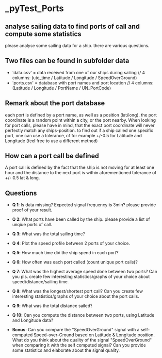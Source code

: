 # _pyTest_Ports
## analyse sailing data to find ports of call and compute some statistics
please analyse some sailing data for a ship. there are various questions.

## Two files can be found in subfolder data
* 'data.csv' = data received from one of our ships during sailing // 4 columns: (utc_time / Latitude / Longitude / SpeedOverGround)
* 'ports.csv' = database with port names and port location // 4 columns: (Latitude / Longitude / PortName / UN_PortCode)

## Remark about the port database
each port is defined by a port name, as well as a position (lat/long). the port coordinate is a random point within a city, or the port nearby. When looking for port calls, please have in mind, that the exact port coordinate will never perfectly match any ships-position. to find out if a ship called one specific port, one can use a tolerance, of for example +/-0.5 for Latitude and Longitude (feel free to use a different method)

## How can a port call be defined
A port call is defined by the fact that the ship is not moving for at least one hour and the distance to the next port is within aforementioned tolerance of +/- 0.5 lat & long.

## Questions
* **Q 1**: Is data missing? Expected signal frequency is 3min? please provide proof of your result.
* **Q 2**: What ports have been called by the ship. please provide a list of unqiue ports of call.
* **Q 3**: What was the total sailing time?
* **Q 4**: Plot the speed profile between 2 ports of your choice.
* **Q 5**: How much time did the ship spend in each port?
* **Q 6**: How often was each port called (count unique port calls)?
* **Q 7**: What was the highest average speed done between two ports? Can you pls. create few interesting statistics/graphs of your choice about speed/distance/sailing time. 
* **Q 8**: What was the longest/shortest port call? Can you create few interesting statistics/graphs of your choice about the port calls.
* **Q 9**: What was the total distance sailed?
* **Q 10**: Can you compute the distance between two ports, using Latitude and Longitude data?

* **Bonus**: Can you compare the "SpeedOverGround" signal with a self-computed Speed-over-Ground based on Latitude & Longitude position. What do you think about the quality of the signal "SpeedOverGround" when comparing it with the self computed signal? Can you provide some statistics and elaborate about the signal quality.

